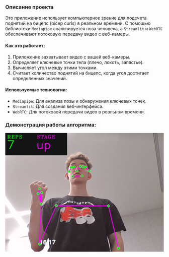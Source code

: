 ### Описание проекта
Это приложение использует компьютерное зрение для подсчета поднятий на бицепс (bicep curls) в реальном времени. 
С помощью библиотеки ```Mediapipe``` анализируется поза человека, а ```Streamlit``` и ```WebRTC``` обеспечивают потоковую передачу видео с веб-камеры.

#### Как это работает:
1. Приложение захватывает видео с вашей веб-камеры.
2. Определяет ключевые точки тела (плечо, локоть, запястье).
3. Вычисляет угол между этими точками.
4. Считает количество поднятий на бицепс, когда угол достигает определенных значений.

#### Используемые технологии:
- ```Mediapipe```: Для анализа позы и обнаружения ключевых точек.
- ```Streamlit```: Для создания веб-интерфейса.
- ```WebRTC```: Для потоковой передачи видео в реальном времени.

### Демонстрация работы алгоритма:

![example of work](data/example_of_work.png)